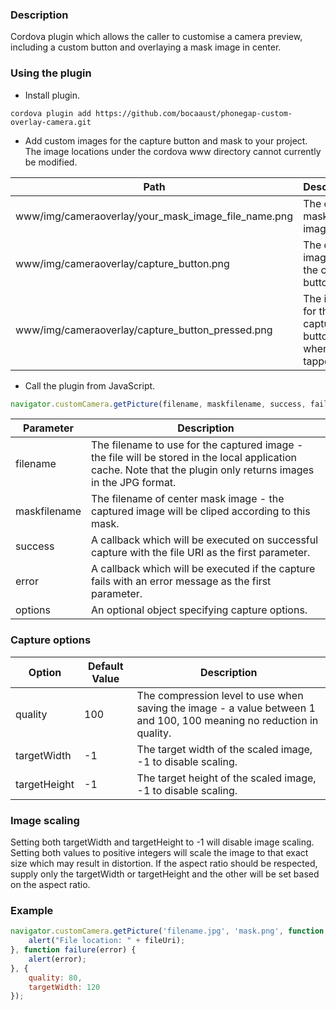 ### Description

Cordova plugin which allows the caller to customise a camera preview, including a custom button and overlaying a mask image in center.

### Using the plugin

- Install plugin.

```
cordova plugin add https://github.com/bocaaust/phonegap-custom-overlay-camera.git
```

- Add custom images for the capture button and mask to your project. The image locations under the cordova www directory cannot currently be modified.

|         Path           |        Description        |
| -----------------------| --------------------------| 
| www/img/cameraoverlay/your_mask_image_file_name.png | The center mask image |
| www/img/cameraoverlay/capture_button.png | The default image for the capture button |
| www/img/cameraoverlay/capture_button_pressed.png | The image for the capture button when tapped |

- Call the plugin from JavaScript. 

```js
navigator.customCamera.getPicture(filename, maskfilename, success, failure, [ options ]);
```

|         Parameter       |        Description        |
| ----------------------- | --------------------------| 
| filename | The filename to use for the captured image - the file will be stored in the local application cache. Note that the plugin only returns images in the JPG format. |
| maskfilename | The filename of center mask image - the captured image will be cliped according to this mask. |
| success | A callback which will be executed on successful capture with the file URI as the first parameter. |
| error | A callback which will be executed if the capture fails with an error message as the first parameter. |
| options | An optional object specifying capture options. |

### Capture options

|         Option       | Default Value |        Description        |
|----------------------|---------------|---------------------------| 
| quality | 100 | The compression level to use when saving the image - a value between 1 and 100, 100 meaning no reduction in quality. |
| targetWidth | -1 | The target width of the scaled image, -1 to disable scaling. |
| targetHeight | -1 | The target height of the scaled image, -1 to disable scaling.  |

### Image scaling

Setting both targetWidth and targetHeight to -1 will disable image scaling. Setting both values to positive integers will scale the image to that exact size which may result in distortion. If the aspect ratio should be respected, supply only the targetWidth or targetHeight and the other will be set based on the aspect ratio.

### Example

```js
navigator.customCamera.getPicture('filename.jpg', 'mask.png', function success(fileUri) {
    alert("File location: " + fileUri);
}, function failure(error) {
    alert(error);
}, {
    quality: 80,
    targetWidth: 120
});
```
